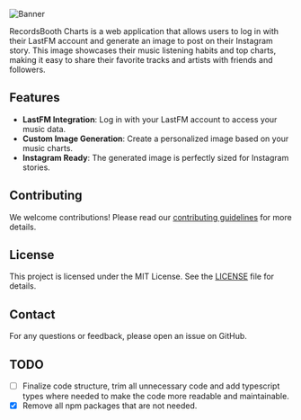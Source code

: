 ![Banner](/app/public/banner.png)

RecordsBooth Charts is a web application that allows users to log in with their LastFM account and generate an image to post on their Instagram story. This image showcases their music listening habits and top charts, making it easy to share their favorite tracks and artists with friends and followers.

## Features

- **LastFM Integration**: Log in with your LastFM account to access your music data.
- **Custom Image Generation**: Create a personalized image based on your music charts.
- **Instagram Ready**: The generated image is perfectly sized for Instagram stories.

## Contributing

We welcome contributions! Please read our [contributing guidelines](CONTRIBUTING.md) for more details.

## License

This project is licensed under the MIT License. See the [LICENSE](LICENSE) file for details.

## Contact

For any questions or feedback, please open an issue on GitHub.

## TODO

- [ ] Finalize code structure, trim all unnecessary code and add typescript types where needed to make the code more readable and maintainable.
- [x] Remove all npm packages that are not needed.
